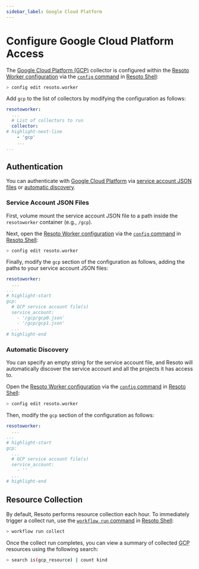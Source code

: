 ```yaml
---
sidebar_label: Google Cloud Platform
---
```


# Configure Google Cloud Platform Access

The [Google Cloud Platform (GCP)](../../reference/data-models/gcp.md) collector is configured within the [Resoto Worker configuration](../../reference/configuration/index.md) via the [`config` command](/docs/reference/cli/configs) in [Resoto Shell](/docs/concepts/components/shell):

```bash
> config edit resoto.worker
```

Add `gcp` to the list of collectors by modifying the configuration as follows:

```yaml title="Resoto Worker configuration"
resotoworker:
  ...
  # List of collectors to run
  collector:
# highlight-next-line
    - 'gcp'
    ...
...
```

## Authentication

You can authenticate with [Google Cloud Platform](../../reference/data-models/gcp.md) via [service account JSON files](#service-account-json-files) or [automatic discovery](#automatic-discovery).

### Service Account JSON Files

First, volume mount the service account JSON file to a path inside the `resotoworker` container (e.g., `/gcp`).

Next, open the [Resoto Worker configuration](../../reference/configuration/index.md) via the [`config` command](../../reference/cli/configs) in [Resoto Shell](../../concepts/components/shell):

```bash
> config edit resoto.worker
```

Finally, modify the `gcp` section of the configuration as follows, adding the paths to your service account JSON files:

```yaml title="Resoto Worker configuration"
resotoworker:
  ...
...
# highlight-start
gcp:
  # GCP service account file(s)
  service_account:
    - '/gcp/gcp0.json'
    - '/gcp/gcp1.json'
  ...
# highlight-end
```

### Automatic Discovery

You can specify an empty string for the service account file, and Resoto will automatically discover the service account and all the projects it has access to.

Open the [Resoto Worker configuration](../../reference/configuration/index.md) via the [`config` command](../../reference/cli/configs) in [Resoto Shell](../../concepts/components/shell):

```bash
> config edit resoto.worker
```

Then, modify the `gcp` section of the configuration as follows:

```yaml title="Resoto Worker configuration"
resotoworker:
  ...
...
# highlight-start
gcp:
  ...
  # GCP service account file(s)
  service_account:
    - ''
  ...
# highlight-end
```

## Resource Collection

By default, Resoto performs resource collection each hour. To immediately trigger a collect run, use the [`workflow run` command](../../reference/cli/workflows/run.md) in [Resoto Shell](../../concepts/components/shell):

```bash
> workflow run collect
```

Once the collect run completes, you can view a summary of collected <abbr title="Google Cloud Platform">GCP</abbr> resources using the following search:

```bash
> search is(gcp_resource) | count kind
```
